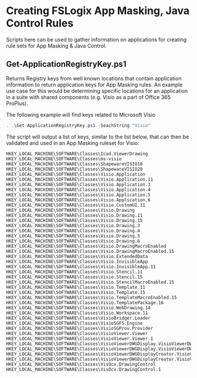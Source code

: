 # Creating FSLogix App Masking, Java Control Rules

Scripts here can be used to gather information on applications for creating rule sets for App Masking & Java Control.

## Get-ApplicationRegistryKey.ps1

Returns Registry keys from well known locations that contain application information to return application keys for App Masking rules. An example use case for this would be determining specific locations for an application in a suite with shared components (e.g. Visio as a part of Office 365 ProPlus).

The following example will find keys related to Microsoft Visio

```powershell
. .\Get-ApplicationRegistryKey.ps1 -SeachString "Visio"
```

The script will output a list of keys, similar to the list below, that can then be validated and used in an App Masking ruleset for Visio:

```text
HKEY_LOCAL_MACHINE\SOFTWARE\Classes\Icad.ViewerDrawing
HKEY_LOCAL_MACHINE\SOFTWARE\Classes\ms-visio
HKEY_LOCAL_MACHINE\SOFTWARE\Classes\ShapewareVISIO10
HKEY_LOCAL_MACHINE\SOFTWARE\Classes\ShapewareVISIO20
HKEY_LOCAL_MACHINE\SOFTWARE\Classes\Visio.Application
HKEY_LOCAL_MACHINE\SOFTWARE\Classes\Visio.Application.11
HKEY_LOCAL_MACHINE\SOFTWARE\Classes\Visio.Application.3
HKEY_LOCAL_MACHINE\SOFTWARE\Classes\Visio.Application.4
HKEY_LOCAL_MACHINE\SOFTWARE\Classes\Visio.Application.5
HKEY_LOCAL_MACHINE\SOFTWARE\Classes\Visio.Application.6
HKEY_LOCAL_MACHINE\SOFTWARE\Classes\Visio.CustomUI.11
HKEY_LOCAL_MACHINE\SOFTWARE\Classes\Visio.Drawing
HKEY_LOCAL_MACHINE\SOFTWARE\Classes\Visio.Drawing.11
HKEY_LOCAL_MACHINE\SOFTWARE\Classes\Visio.Drawing.15
HKEY_LOCAL_MACHINE\SOFTWARE\Classes\Visio.Drawing.3
HKEY_LOCAL_MACHINE\SOFTWARE\Classes\Visio.Drawing.4
HKEY_LOCAL_MACHINE\SOFTWARE\Classes\Visio.Drawing.5
HKEY_LOCAL_MACHINE\SOFTWARE\Classes\Visio.Drawing.6
HKEY_LOCAL_MACHINE\SOFTWARE\Classes\Visio.DrawingMacroEnabled
HKEY_LOCAL_MACHINE\SOFTWARE\Classes\Visio.DrawingMacroEnabled.15
HKEY_LOCAL_MACHINE\SOFTWARE\Classes\Visio.ExtendedData
HKEY_LOCAL_MACHINE\SOFTWARE\Classes\Visio.InvisibleApp
HKEY_LOCAL_MACHINE\SOFTWARE\Classes\Visio.InvisibleApp.11
HKEY_LOCAL_MACHINE\SOFTWARE\Classes\Visio.Stencil.11
HKEY_LOCAL_MACHINE\SOFTWARE\Classes\Visio.Stencil.15
HKEY_LOCAL_MACHINE\SOFTWARE\Classes\Visio.StencilMacroEnabled.15
HKEY_LOCAL_MACHINE\SOFTWARE\Classes\Visio.Template.11
HKEY_LOCAL_MACHINE\SOFTWARE\Classes\Visio.Template.15
HKEY_LOCAL_MACHINE\SOFTWARE\Classes\Visio.TemplateMacroEnabled.15
HKEY_LOCAL_MACHINE\SOFTWARE\Classes\Visio.TemplatePackage.16
HKEY_LOCAL_MACHINE\SOFTWARE\Classes\Visio.WebDrawing.14
HKEY_LOCAL_MACHINE\SOFTWARE\Classes\Visio.Workspace.11
HKEY_LOCAL_MACHINE\SOFTWARE\Classes\VisioBridger.Loader
HKEY_LOCAL_MACHINE\SOFTWARE\Classes\VisioSGFS.Engine
HKEY_LOCAL_MACHINE\SOFTWARE\Classes\VisioSGProv.Provider
HKEY_LOCAL_MACHINE\SOFTWARE\Classes\VisioViewer.Viewer
HKEY_LOCAL_MACHINE\SOFTWARE\Classes\VisioViewer.Viewer.1
HKEY_LOCAL_MACHINE\SOFTWARE\Classes\VisioViewerDWGDisplay.VisioViewerDWGDisplay
HKEY_LOCAL_MACHINE\SOFTWARE\Classes\VisioViewerDWGDisplay.VisioViewerDWGDisplay.1
HKEY_LOCAL_MACHINE\SOFTWARE\Classes\VisioViewerDWGDisplayCreator.VisioViewerDWGDisplayCreator
HKEY_LOCAL_MACHINE\SOFTWARE\Classes\VisioViewerDWGDisplayCreator.VisioViewerDWGDisplayCreator.1
HKEY_LOCAL_MACHINE\SOFTWARE\Classes\VisOcx.DrawingControl
HKEY_LOCAL_MACHINE\SOFTWARE\Classes\VisOcx.DrawingControl.1
```
